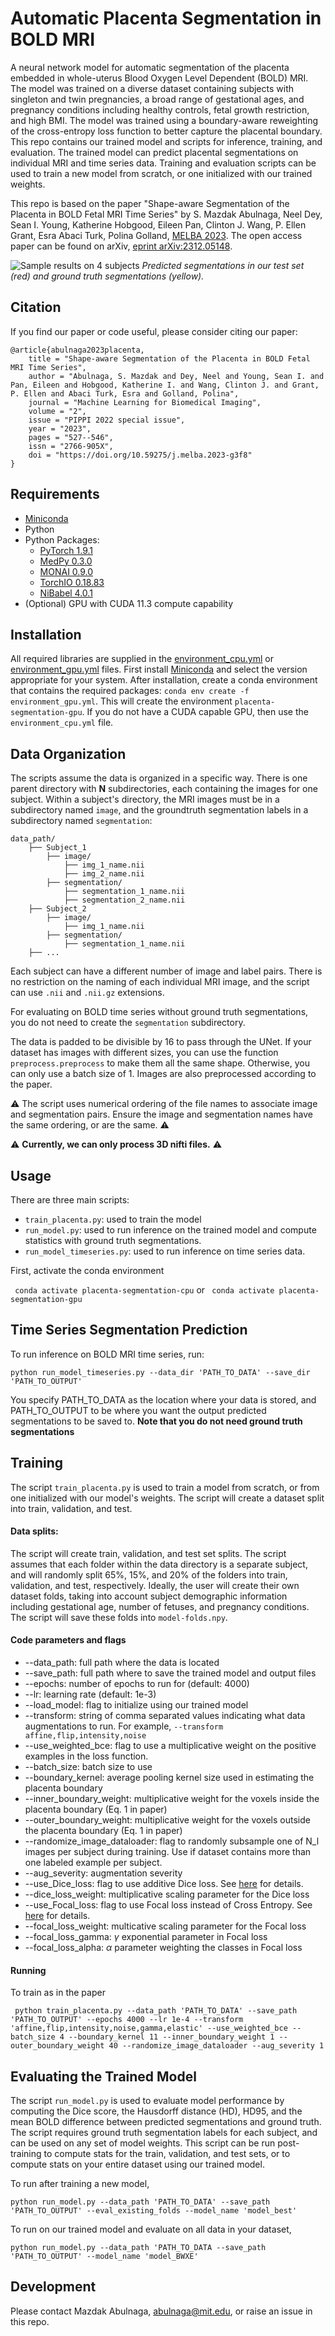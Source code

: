# Automatic Placenta Segmentation in BOLD MRI
A neural network model for automatic segmentation of the placenta embedded in whole-uterus Blood Oxygen Level Dependent (BOLD) MRI. The model was trained on a diverse dataset containing subjects with singleton and twin pregnancies, a broad range of gestational ages, and pregnancy conditions including healthy controls, fetal growth restriction, and high BMI. The model was trained using a boundary-aware reweighting of the cross-entropy loss function to better capture the placental boundary. This repo contains our trained model and scripts for inference, training, and evaluation. The trained model can predict placental segmentations on individual MRI and time series data. Training and evaluation scripts can be used to train a new model from scratch, or one initialized with our trained weights. 

This repo is based on the paper "Shape-aware Segmentation of the Placenta in BOLD Fetal MRI Time Series" by S. Mazdak Abulnaga, Neel Dey, Sean I. Young, Katherine Hobgood, Eileen Pan, Clinton J. Wang, P. Ellen Grant, Esra Abaci Turk, Polina Golland, [MELBA 2023](https://www.melba-journal.org/papers/2023:017.html). The open access paper can be found on arXiv, [eprint arXiv:2312.05148](https://arxiv.org/abs/2312.05148).

![Sample results on 4 subjects](https://github.com/mabulnaga/automatic-placenta-segmentation/blob/main/teaser_github.png)
*Predicted segmentations in our test set (red) and ground truth segmentations (yellow).*

## Citation
If you find our paper or code useful, please consider citing our paper: 
```
@article{abulnaga2023placenta,
    title = "Shape-aware Segmentation of the Placenta in BOLD Fetal MRI Time Series",
    author = "Abulnaga, S. Mazdak and Dey, Neel and Young, Sean I. and Pan, Eileen and Hobgood, Katherine I. and Wang, Clinton J. and Grant, P. Ellen and Abaci Turk, Esra and Golland, Polina",
    journal = "Machine Learning for Biomedical Imaging",
    volume = "2",
    issue = "PIPPI 2022 special issue",
    year = "2023",
    pages = "527--546",
    issn = "2766-905X",
    doi = "https://doi.org/10.59275/j.melba.2023-g3f8"
}
```

## Requirements
- [Miniconda](https://docs.conda.io/en/latest/miniconda.html)
- Python
- Python Packages:
    - [PyTorch 1.9.1](https://pytorch.org/)
    - [MedPy 0.3.0](https://pypi.org/project/MedPy/)
    - [MONAI 0.9.0](https://monai.io/)
    - [TorchIO 0.18.83](https://torchio.readthedocs.io/)
    - [NiBabel 4.0.1](https://nipy.org/nibabel/)
- (Optional) GPU with CUDA 11.3 compute capability

## Installation
All required libraries are supplied in the [environment_cpu.yml](https://github.com/mabulnaga/placenta-segmentation-release/blob/master/environment_cpu.yml) or [environment_gpu.yml](https://github.com/mabulnaga/placenta-segmentation-release/blob/master/environment_gpu.yml) files. 
First install [Miniconda](https://docs.conda.io/en/latest/miniconda.html) and select the version appropriate for your system. After installation, create a conda environment that contains the required packages:
``` conda env create -f environment_gpu.yml ```. This will create the environment ```placenta-segmentation-gpu```. If you do not have a CUDA capable GPU, then use the ```environment_cpu.yml``` file.

## Data Organization ##
The scripts assume the data is organized in a specific way. There is one parent directory with **N** subdirectories, each containing the images for one subject.
Within a subject's directory, the MRI images must be in a subdirectory named ``image``, and the groundtruth segmentation labels in a subdirectory named ``segmentation``:
```
data_path/
    ├── Subject_1
        ├── image/
            ├── img_1_name.nii
            ├── img_2_name.nii
        ├── segmentation/
            ├── segmentation_1_name.nii
            ├── segmentation_2_name.nii
    ├── Subject_2
        ├── image/
            ├── img_1_name.nii
        ├── segmentation/
            ├── segmentation_1_name.nii
    ├── ...
 ```   
 Each subject can have a different number of image and label pairs. There is no restriction on the naming of each individual MRI image, and the script can use ``.nii`` and ``.nii.gz`` extensions. 
 
  For evaluating on BOLD time series without ground truth segmentations, you do not need to create the ``segmentation`` subdirectory.
 
 The data is padded to be divisible by 16 to pass through the UNet. If your dataset has images with different sizes, you can use the function ``preprocess.preprocess`` to make them all the same shape. Otherwise, you can only use a batch size of 1. Images are also preprocessed according to the paper. 
 
 :warning: The script uses numerical ordering 
 of the file names to associate image and segmentation pairs. Ensure the image and segmentation names have the same ordering, or are the same. :warning:
  
 :warning: **Currently, we can only process 3D nifti files.** :warning:

## Usage
There are three main scripts:
- ```train_placenta.py```: used to train the model
- ```run_model.py```: used to run inference on the trained model and compute statistics with ground truth segmentations.
- ```run_model_timeseries.py```: used to run inference on time series data.

First, activate the conda environment

``` conda activate placenta-segmentation-cpu``` or ``` conda activate placenta-segmentation-gpu```

## Time Series Segmentation Prediction

To run inference on BOLD MRI time series, run:

``` python run_model_timeseries.py --data_dir 'PATH_TO_DATA' --save_dir 'PATH_TO_OUTPUT' ```

You specify PATH_TO_DATA as the location where your data is stored, and PATH_TO_OUTPUT to be where you want the output predicted segmentations to be saved to. **Note that you do not need ground truth segmentations**

## Training
The script ```train_placenta.py``` is used to train a model from scratch, or from one initialized with our model's weights. The script will create a dataset split into train, validation, and test.

#### Data splits:
The script will create train, validation, and test set splits. The script assumes that each folder within the data directory is a separate subject, and will randomly split 65%, 15%, and 20% of the folders into train, validation, and test, respectively. Ideally, the user will create their own dataset folds, taking into account subject demographic information including gestational age, number of fetuses, and pregnancy conditions. The script will save these folds into ```model-folds.npy```.

#### Code parameters and flags
- --data_path: full path where the data is located
- --save_path: full path where to save the trained model and output files
- --epochs: number of epochs to run for (default: 4000)
- --lr: learning rate (default: 1e-3)
- --load_model: flag to initialize using our trained model
- --transform: string of comma separated values indicating what data augmentations to run. For example, ```--transform affine,flip,intensity,noise```
- --use_weighted_bce: flag to use a multiplicative weight on the positive examples in the loss function.
- --batch_size: batch size to use
- --boundary_kernel: average pooling kernel size used in estimating the placenta boundary
- --inner_boundary_weight: multiplicative weight for the voxels inside the placenta boundary (Eq. 1 in paper)
- --outer_boundary_weight: multiplicative weight for the voxels outside the placenta boundary (Eq. 1 in paper)
- --randomize_image_dataloader: flag to randomly subsample one of N_l images per subject during training. Use if dataset contains more than one labeled example per subject.
- --aug_severity: augmentation severity 
- --use_Dice_loss: flag to use additive Dice loss. See [here](https://docs.monai.io/en/stable/losses.html#diceloss) for details.
- --dice_loss_weight: multiplicative scaling parameter for the Dice loss
- --use_Focal_loss: flag to use Focal loss instead of Cross Entropy. See [here](https://docs.monai.io/en/stable/losses.html#focalloss) for details.
- --focal_loss_weight: multicative scaling parameter for the Focal loss
- --focal_loss_gamma: $\gamma$ exponential parameter in Focal loss
- --focal_loss_alpha: $\alpha$ parameter weighting the classes in Focal loss

#### Running 
To train as in the paper

``` python train_placenta.py --data_path 'PATH_TO_DATA' --save_path 'PATH_TO_OUTPUT' --epochs 4000 --lr 1e-4 --transform 'affine,flip,intensity,noise,gamma,elastic' --use_weighted_bce --batch_size 4 --boundary_kernel 11 --inner_boundary_weight 1 --outer_boundary_weight 40 --randomize_image_dataloader --aug_severity 1```

## Evaluating the Trained Model
The script ``run_model.py`` is used to evaluate model performance by computing the Dice score, the Hausdorff distance (HD), HD95, and the mean BOLD difference between predicted segmentations and ground truth. The script requires ground truth segmentation labels for each subject, and can be used on any set of model weights. This script can be run post-training to compute stats for the train, validation, and test sets, or to compute stats on your entire dataset using our trained model.

To run after training a new model,

``` python run_model.py --data_path 'PATH_TO_DATA' --save_path 'PATH_TO_OUTPUT' --eval_existing_folds --model_name 'model_best' ```


To run on our trained model and evaluate on all data in your dataset,

``` python run_model.py --data_path 'PATH_TO_DATA --save_path 'PATH_TO_OUTPUT' --model_name 'model_BWXE' ```



## Development
Please contact Mazdak Abulnaga, abulnaga@mit.edu, or raise an issue in this repo.


